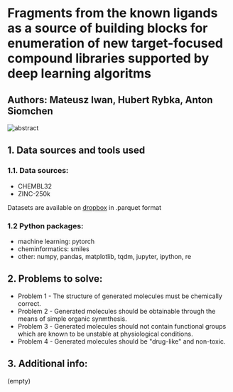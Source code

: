 # Fragments from the known ligands as a source of building blocks for enumeration of new target-focused compound libraries supported by deep learning algoritms
## Authors: Mateusz Iwan, Hubert Rybka, Anton Siomchen
![abstract](https://github.com/asiomchen/mldd23_project1/assets/126616541/f1b73205-6046-49c1-a03b-a0cac37861f5)
##  1. Data sources and tools used
### 1.1.  Data sources:
* CHEMBL32
* ZINC-250k

Datasets are available on [dropbox](https://www.dropbox.com/sh/7sop2qzz4n38o06/AAA1QXeD3cXO__02RnmsVV-Aa?dl=0) in .parquet format
### 1.2 Python packages:
* machine learning: pytorch
* cheminformatics: smiles
* other: numpy, pandas, matplotlib, tqdm, jupyter, ipython, re
## 2. Problems to solve:
- Problem 1 - The structure of generated molecules must be chemically correct.
- Problem 2 - Generated molecules should be obtainable through the means of simple organic synmthesis.
- Problem 3 - Generated molecules should not contain functional groups which are known to be unstable at physiological conditions.
- Problem 4 - Generated molecules should be "drug-like" and non-toxic.

## 3. Additional info:
(empty)
